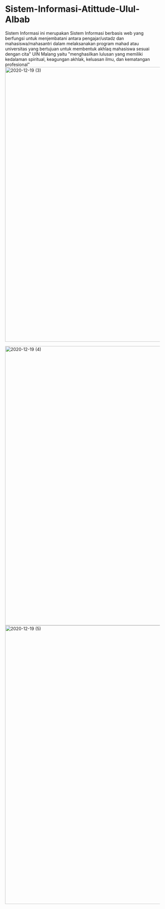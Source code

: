 # Sistem-Informasi-Atittude-Ulul-Albab
Sistem Informasi ini merupakan Sistem Informasi berbasis web yang berfungsi untuk menjembatani antara pengajar/ustadz dan mahasiswa/mahasantri dalam melaksanakan program mahad atau universitas yang bertujuan untuk membentuk akhlaq mahasiswa sesuai dengan cita" UIN Malang yaitu "menghasilkan lulusan yang memiliki kedalaman spiritual, keagungan akhlak, keluasan ilmu, dan kematangan profesional"  
<img width="894" alt="2020-12-19 (3)" src="https://user-images.githubusercontent.com/62697975/123822670-b266d380-d926-11eb-9ff2-485a6dd0a47a.png">

<img width="909" alt="2020-12-19 (4)" src="https://user-images.githubusercontent.com/62697975/123826161-b6482500-d929-11eb-848e-404a477f179e.png">

<img width="907" alt="2020-12-19 (5)" src="https://user-images.githubusercontent.com/62697975/123826085-a6c8dc00-d929-11eb-9b6f-c09487ab03ec.png">
